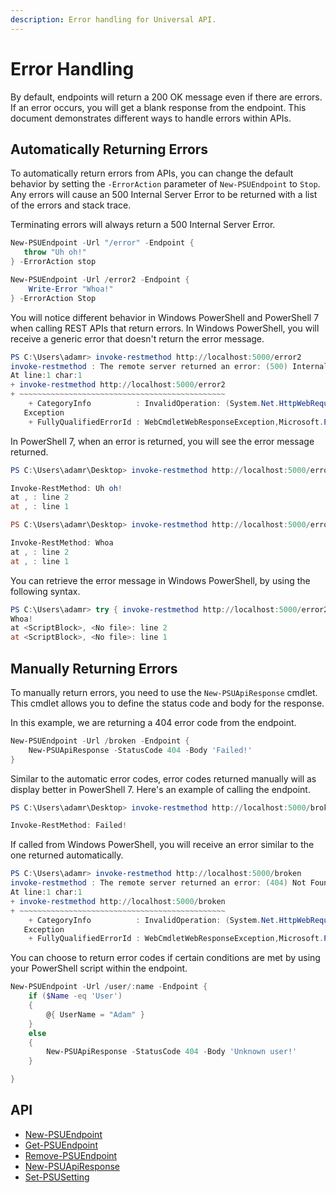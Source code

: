 ```yaml
---
description: Error handling for Universal API.
---
```


# Error Handling

By default, endpoints will return a 200 OK message even if there are errors. If an error occurs, you will get a blank response from the endpoint. This document demonstrates different ways to handle errors within APIs.

## Automatically Returning Errors

To automatically return errors from APIs, you can change the default behavior by setting the `-ErrorAction` parameter of `New-PSUEndpoint` to `Stop`. Any errors will cause an 500 Internal Server Error to be returned with a list of the errors and stack trace.

Terminating errors will always return a 500 Internal Server Error.

```powershell
New-PSUEndpoint -Url "/error" -Endpoint { 
   throw "Uh oh!"
} -ErrorAction stop

New-PSUEndpoint -Url /error2 -Endpoint {
    Write-Error "Whoa!"
} -ErrorAction Stop
```

You will notice different behavior in Windows PowerShell and PowerShell 7 when calling REST APIs that return errors. In Windows PowerShell, you will receive a generic error that doesn't return the error message.

```powershell
PS C:\Users\adamr> invoke-restmethod http://localhost:5000/error2
invoke-restmethod : The remote server returned an error: (500) Internal Server Error.
At line:1 char:1
+ invoke-restmethod http://localhost:5000/error2
+ ~~~~~~~~~~~~~~~~~~~~~~~~~~~~~~~~~~~~~~~~~~~~~~
    + CategoryInfo          : InvalidOperation: (System.Net.HttpWebRequest:HttpWebRequest) [Invoke-RestMethod], Web
   Exception
    + FullyQualifiedErrorId : WebCmdletWebResponseException,Microsoft.PowerShell.Commands.InvokeRestMethodCommand
```

In PowerShell 7, when an error is returned, you will see the error message returned.

```powershell
PS C:\Users\adamr\Desktop> invoke-restmethod http://localhost:5000/error 

Invoke-RestMethod: Uh oh!
at , : line 2
at , : line 1

PS C:\Users\adamr\Desktop> invoke-restmethod http://localhost:5000/error2

Invoke-RestMethod: Whoa
at , : line 2
at , : line 1
```

You can retrieve the error message in Windows PowerShell, by using the following syntax.

```powershell
PS C:\Users\adamr> try { invoke-restmethod http://localhost:5000/error2 } catch { [System.IO.StreamReader]::new($_.Exception.Response.GetResponseStream()).ReadToEnd()}
Whoa!
at <ScriptBlock>, <No file>: line 2
at <ScriptBlock>, <No file>: line 1
```

## Manually Returning Errors

To manually return errors, you need to use the `New-PSUApiResponse` cmdlet. This cmdlet allows you to define the status code and body for the response.

In this example, we are returning a 404 error code from the endpoint.

```powershell
New-PSUEndpoint -Url /broken -Endpoint {
    New-PSUApiResponse -StatusCode 404 -Body 'Failed!'
}
```

Similar to the automatic error codes, error codes returned manually will as display better in PowerShell 7. Here's an example of calling the endpoint.

```powershell
PS C:\Users\adamr\Desktop> invoke-restmethod http://localhost:5000/broken

Invoke-RestMethod: Failed!
```

If called from Windows PowerShell, you will receive an error similar to the one returned automatically.

```powershell
PS C:\Users\adamr> invoke-restmethod http://localhost:5000/broken
invoke-restmethod : The remote server returned an error: (404) Not Found.
At line:1 char:1
+ invoke-restmethod http://localhost:5000/broken
+ ~~~~~~~~~~~~~~~~~~~~~~~~~~~~~~~~~~~~~~~~~~~~~~
    + CategoryInfo          : InvalidOperation: (System.Net.HttpWebRequest:HttpWebRequest) [Invoke-RestMethod], Web
   Exception
    + FullyQualifiedErrorId : WebCmdletWebResponseException,Microsoft.PowerShell.Commands.InvokeRestMethodCommand
```

You can choose to return error codes if certain conditions are met by using your PowerShell script within the endpoint.

```powershell
New-PSUEndpoint -Url /user/:name -Endpoint {
    if ($Name -eq 'User')
    {
        @{ UserName = "Adam" }
    }
    else
    {
        New-PSUApiResponse -StatusCode 404 -Body 'Unknown user!'    
    }

}
```

## API

* [New-PSUEndpoint](https://github.com/ironmansoftware/universal-docs/blob/v5/cmdlets/New-PSUEndpoint.txt)
* [Get-PSUEndpoint](https://github.com/ironmansoftware/universal-docs/blob/v5/cmdlets/Get-PSUEndpoint.txt)
* [Remove-PSUEndpoint](https://github.com/ironmansoftware/universal-docs/blob/v5/cmdlets/Remove-PSUEndpoint.txt)
* [New-PSUApiResponse](https://github.com/ironmansoftware/universal-docs/blob/v5/cmdlets/New-PSUApiResponse.txt)
* [Set-PSUSetting](https://github.com/ironmansoftware/universal-docs/blob/v5/cmdlets/Set-PSUSetting.txt)
